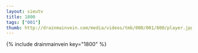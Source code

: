 ```yaml
--- 
layout: sieutv
title: 1800
tags: ["001"]
thumb: http://drainmainvein.com/media/videos/tmb/000/001/800/player.jpg
---
```

{% include drainmainvein key="1800" %} 
